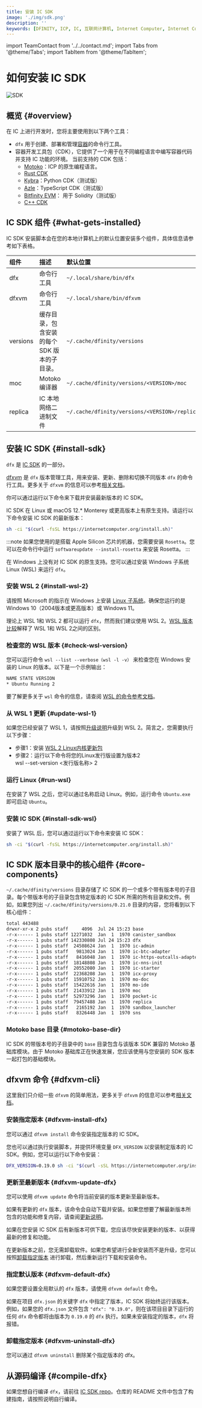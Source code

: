 ```yaml
---
title: 安装 IC SDK
image: './img/sdk.png'
description: ''
keywords: [DFINITY, ICP, IC, 互联网计算机, Internet Computer, Internet Computer Protocol, Web3, Crypto, Blockchain, 区块链, 加密货币, DApp, 去中心化, 去中心化应用, developer, SDK, Software Development Kit, dfx, dfxvm]
---
```


import TeamContact from '../../contact.md';
import Tabs from '@theme/Tabs';
import TabItem from '@theme/TabItem';

# 如何安装 IC SDK

![SDK](./img/sdk.png)

## 概览 {#overview}

在 IC 上进行开发时，您将主要使用到以下两个工具：

- `dfx` 用于创建、部署和管理[容器](https://ic123.xyz/docs/getting-started/ic-glossary/#canister)的命令行工具。
- 容器开发工具包（CDK），它提供了一个用于在不同编程语言中编写容器代码并支持 IC 功能的环境。
  当前支持的 CDK 包括：
  - [Motoko](https://internetcomputer.org/docs/current/motoko/main/getting-started/motoko-introduction)：ICP 的原生编程语言。
  - [Rust CDK](https://github.com/dfinity/cdk-rs)
  - [Kybra](https://internetcomputer.org/docs/current/developer-docs/backend/python/)：Python CDK（测试版）
  - [Azle](https://internetcomputer.org/docs/current/developer-docs/backend/typescript/)：TypeScript CDK（测试版）
  - [Bitfinity EVM](https://internetcomputer.org/docs/current/developer-docs/backend/solidity/)： 用于 Solidity（测试版）
  - [C++ CDK](https://docs.icpp.world/)

## IC SDK 组件 {#what-gets-installed}

IC SDK 安装脚本会在您的本地计算机上的默认位置安装多个组件，具体信息请参考如下表格。

| 组件         | 描述                                    | 默认位置                                     |
|:------------ |:---------------------------------------|:---------------------------------------------|
| dfx          | 命令行工具                              | `~/.local/share/bin/dfx`                     |
| dfxvm        | 命令行工具                              | `~/.local/share/bin/dfxvm`                   |
| versions     | 缓存目录，包含安装的每个 SDK 版本的子目录。| `~/.cache/dfinity/versions`                  |
| moc          | Motoko 编译器                           | `~/.cache/dfinity/versions/<VERSION>/moc`    |
| replica      | IC 本地网络二进制文件                    | `~/.cache/dfinity/versions/<VERSION>/replica`|

## 安装 IC SDK {#install-sdk}

`dfx` 是 [IC SDK](https://github.com/dfinity/sdk) 的一部分。

[dfxvm](https://github.com/dfinity/dfxvm) 是 `dfx` 版本管理工具，用来安装、更新、删除和切换不同版本 `dfx` 的命令行工具。更多关于 `dfxvm` 的信息可以参考[相关文档](https://internetcomputer.org/docs/current/developer-docs/developer-tools/dev-tools-overview#dfxvm)。

你可以通过运行以下命令来下载并安装最新版本的 IC SDK。

<Tabs>

<TabItem value="mac_linux" label="在 Mac/Linux 上安装" default>

IC SDK 在 Linux 或 macOS 12.* Monterey 或更高版本上有原生支持。请运行以下命令安装 IC SDK 的最新版本：

```bash
sh -ci "$(curl -fsSL https://internetcomputer.org/install.sh)"
```

:::note
如果您使用的是搭载 Apple Silicon 芯片的机器，您需要安装 `Rosetta`。您可以在命令行中运行 `softwareupdate --install-rosetta` 来安装 Rosetta。
:::

</TabItem>

<TabItem value="windows" label="在 Windows 上安装" default>

在 Windows 上没有对 IC SDK 的原生支持。您可以通过安装 Windows 子系统 Linux (WSL) 来运行 `dfx`。

### 安装 WSL 2 {#install-wsl-2}

请按照 Microsoft 的指示在 Windows 上安装 [Linux 子系统](https://learn.microsoft.com/en-us/windows/wsl/install)。确保您运行的是 Windows 10（2004版本或更高版本）或 Windows 11。

理论上 WSL 1和 WSL 2 都可以运行 `dfx`，然而我们建议使用 WSL 2。[WSL 版本比较](https://learn.microsoft.com/en-us/windows/wsl/compare-versions)解释了 WSL 1和 WSL 2之间的区别。

### 检查您的 WSL 版本 {#check-wsl-version}

您可以运行命令 `wsl --list --verbose（wsl -l -v）` 来检查您在 Windows 安装的 Linux 的版本。以下是一个示例输出：

```bash
NAME STATE VERSION
* Ubuntu Running 2
```

要了解更多关于 `wsl` 命令的信息，请查阅 [WSL 的命令参考文档](https://learn.microsoft.com/en-us/windows/wsl/basic-commands)。

### 从 WSL 1 更新 {#update-wsl-1}

如果您已经安装了 WSL 1，请按照[升级说明](https://learn.microsoft.com/en-us/windows/wsl/install#upgrade-version-from-wsl-1-to-wsl-2)升级到 WSL 2。简言之，您需要执行以下步骤：

- 步骤1：安装 [WSL 2 Linux内核更新包](https://learn.microsoft.com/en-us/windows/wsl/install-manual#step-4---download-the-linux-kernel-update-package)
- 步骤2：运行以下命令将您的Linux发行版设置为版本2  
  wsl --set-version <发行版名称> 2

### 运行 Linux {#run-wsl}

在安装了 WSL 之后，您可以通过名称启动 Linux。例如，运行命令 `Ubuntu.exe` 即可启动 `Ubuntu`。

### 安装 IC SDK {#install-sdk-wsl}

安装了 WSL 后，您可以通过运行以下命令来安装 IC SDK：

```bash
sh -ci "$(curl -fsSL https://internetcomputer.org/install.sh)"
```

</TabItem>

</Tabs>

## IC SDK 版本目录中的核心组件 {#core-components}

`~/.cache/dfinity/versions` 目录存储了 IC SDK 的一个或多个带有版本号的子目录。每个带版本号的子目录包含特定版本的 IC SDK 所需的所有目录和文件。例如，如果您列出 `~/.cache/dfinity/versions/0.21.0` 目录的内容，您将看到以下核心组件：

```bash
total 443488
drwxr-xr-x 2 pubs staff     4096  Jul 24 15:23 base
-r-x------ 1 pubs staff 12271032  Jan  1  1970 canister_sandbox
-r-x------ 1 pubs staff 142330808 Jul 24 15:23 dfx
-r-x------ 1 pubs staff  24508624 Jan  1  1970 ic-admin
-r-x------ 1 pubs staff   9813024 Jan  1  1970 ic-btc-adapter
-r-x------ 1 pubs staff   8416048 Jan  1  1970 ic-https-outcalls-adapter
-r-x------ 1 pubs staff  18148808 Jan  1  1970 ic-nns-init
-r-x------ 1 pubs staff  20552080 Jan  1  1970 ic-starter
-r-x------ 1 pubs staff  22368208 Jan  1  1970 icx-proxy
-r-x------ 1 pubs staff  15910752 Jan  1  1970 mo-doc
-r-x------ 1 pubs staff  15422616 Jan  1  1970 mo-ide
-r-x------ 1 pubs staff  21433912 Jan  1  1970 moc
-r-x------ 1 pubs staff  52973296 Jan  1  1970 pocket-ic
-r-x------ 1 pubs staff  79457488 Jan  1  1970 replica
-r-x------ 1 pubs staff   2165192 Jan  1  1970 sandbox_launcher
-r-x------ 1 pubs staff   8326448 Jan  1  1970 sns
```

### Motoko base 目录 {#motoko-base-dir}

IC SDK 的带版本号的子目录中的 `base` 目录包含与该版本 SDK 兼容的 Motoko 基础库模块。由于 Motoko 基础库正在快速发展，您应该使用与您安装的 SDK 版本一起打包的基础模块。

## dfxvm 命令 {#dfxvm-cli}

这里我们只介绍一些 `dfxvm` 的简单用法，更多关于 `dfxvm` 的信息可以参考[相关文档](https://internetcomputer.org/docs/current/developer-docs/developer-tools/dev-tools-overview#dfxvm)。

### 安装指定版本 {#dfxvm-install-dfx}

您可以通过 `dfxvm install` 命令安装指定版本的 IC SDK。

您也可以通过执行安装脚本，并提供环境变量 `DFX_VERSION` 以安装制定版本的 IC SDK。例如，您可以运行以下命令安装：

```bash
DFX_VERSION=0.19.0 sh -ci "$(curl -sSL https://internetcomputer.org/install.sh)"
```

### 更新至最新版本 {#dfxvm-update-dfx}

您可以使用 `dfxvm update` 命令将当前安装的版本更新至最新版本。

如果有更新的 `dfx` 版本，该命令会自动下载并安装。如果您想要了解最新版本所包含的功能和修复内容，请查阅[更新说明](https://internetcomputer.org/docs/current/other/updates/release-notes/)。

如果在您安装 IC SDK 后有新版本可供下载，您应该尽快安装更新的版本、以获得最新的修复和功能。

在更新版本之前，您无需卸载软件。如果您希望进行全新安装而不是升级，您可以按照[卸载指定版本](#dfxvm-uninstall-dfx) 进行卸载，然后重新运行下载和安装命令。

### 指定默认版本 {#dfxvm-default-dfx}

如果您要设置全局默认的 `dfx` 版本，请使用 `dfxvm default` 命令。

如果在项目 `dfx.json` 的关键字 `dfx` 中指定了版本，IC SDK 将始终运行该版本。例如，如果您的 `dfx.json` 文件包含 `"dfx": "0.19.0"`，则在该项目目录下运行的任何 `dfx` 命令都将由版本为 `0.19.0` 的 `dfx` 执行。如果未安装指定的版本，`dfx` 将报错。

### 卸载指定版本 {#dfxvm-uninstall-dfx}

您可以通过 `dfxvm uninstall` 删除某个指定版本的 dfx。

## 从源码编译 {#compile-dfx}

如果您想自行编译 `dfx`，请前往 [IC SDK repo](https://github.com/dfinity/sdk)。仓库的 README 文件中包含了构建指南，请按照说明自行编译。

<TeamContact />
